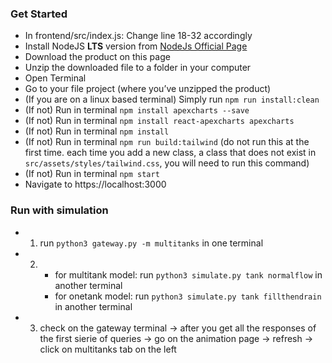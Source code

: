 ### Get Started
- In frontend/src/index.js: Change line 18-32 accordingly
- Install NodeJS **LTS** version from <a href="https://nodejs.org/en/?ref=creativetim">NodeJs Official Page</a>
- Download the product on this page
- Unzip the downloaded file to a folder in your computer
- Open Terminal
- Go to your file project (where you’ve unzipped the product)
- (If you are on a linux based terminal) Simply run `npm run install:clean`
- (If not) Run in terminal `npm install apexcharts --save`     
- (If not) Run in terminal `npm install react-apexcharts apexcharts`
- (If not) Run in terminal `npm install`
- (If not) Run in terminal `npm run build:tailwind` (do not run this at the first time. each time you add a new class, a class that does not exist in `src/assets/styles/tailwind.css`, you will need to run this command)
- (If not) Run in terminal `npm start`
- Navigate to https://localhost:3000


### Run with simulation
- 1. run `python3 gateway.py -m multitanks` in one terminal
- 2. - for multitank model: run `python3 simulate.py tank normalflow` in another terminal
     - for onetank model: run `python3 simulate.py tank fillthendrain` in another terminal
- 3. check on the gateway terminal -> after you get all the responses of the first sierie of queries -> go on the animation page -> refresh -> click on multitanks tab on the left